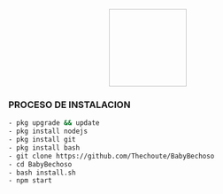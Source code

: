<p align="center">
<img media="./media/imagenes/Baby-Bechoso.png" width="140" height="140"/>
</p>

### PROCESO DE INSTALACION
```bash
- pkg upgrade && update
- pkg install nodejs
- pkg install git
- pkg install bash
- git clone https://github.com/Thechoute/BabyBechoso
- cd BabyBechoso
- bash install.sh
- npm start
```
